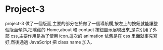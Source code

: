 # Project-3

project-3 做了一個版面,主要的部分在於做了一個導航欄,按左上的按鈕就能讓整個版面傾斜,把隱藏的 Home,about 和 contact 按鈕圖示展現出來,是次引用了外部 css,主要作用是為了使用 icon.這次的 animation 依舊是在 css 里面就事先寫好,然後通過 JavaScript 把 class name 加入.
